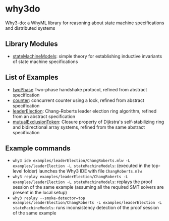 # why3do
Why3-do: a WhyML library for reasoning about state machine specifications and distributed systems

## Library Modules

* [stateMachineModels](stateMachineModels): simple theory for
establishing inductive invariants of state machine specifications

## List of Examples

* [twoPhase](examples/twoPhase) Two-phase handshake protocol, refined
  from abstract specification
* [counter](examples/counter): concurrent counter using a lock,
  refined from abstract specification 
* [leaderElection](examples/leaderElection/): Chang-Roberts leader
  election ring algorithm, refined from an abstract specification
* [mutualExclusionToken](examples/mutualExclusionToken): Closure property of Dijkstra's
  self-stabilizing ring and bidirectional array systems, refined from
  the same abstract specification

## Example commands

* `why3 ide examples/leaderElection/ChangRoberts.mlw -L examples/leaderElection -L stateMachineModels`: (executed in the top-level folder) launches the Why3 IDE with file `ChangRoberts.mlw` 
* `why3 replay examples/leaderElection/ChangRoberts -L
  examples/leaderElection -L stateMachineModels`: replays the proof
  session of the same example (assuming all the required SMT solvers are present in the local setup)
* `why3 replay --smoke-detector=top examples/leaderElection/ChangRoberts -L
  examples/leaderElection -L stateMachineModels`: runs inconsistency
  detection of the proof session of the same example 

